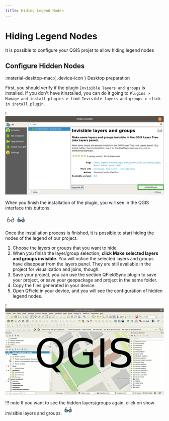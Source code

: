 ```yaml
---
title: Hiding Legend Nodes
---
```


# Hiding Legend Nodes

It is possible to configure your QGIS projet to allow hiding legend nodes

## Configure Hidden Nodes
:material-desktop-mac:{ .device-icon } Desktop preparation

First, you should verify if the plugin `Invisible layers and
groups` is installed. If you don't have itinstalled, you can do it going
to `Plugins > Manage and install plugins > find Invisible layers and
groups > click in install plugin`.

!![](../assets/images/install_plugin.png)

When you finish the installation of the plugin, you will see in the QGIS
interface this buttons:

![](../assets/images/plugin_invisible_layers.png)

Once the installation process is finished, it is possible to start
hiding the nodes of the legend of our project.

1.  Choose the layers or groups that you want to hide.
2.  When you finish the layer/group selection, **click Make selected
    layers and groups invisible**. You will notice the selected layers
    and groups have disappear from the layers panel. They are still
    available in the project for visualization and joins, though.
3.  Save your project, you can use the section QFieldSync plugin to save
    your project, or save your geopackage and project in the same
    folder.
4.  Copy the files generated in your device.
5.  Open QField in your device, and you will see the configuration of
    hidden legend nodes.

!![](../assets/images/process_hide_and_show_layers.gif)

!!! note
    If you want to see the hidden layers/groups again, click on show
    invisible layers and groups.
    ![](../assets/images/plugin_invisible_layers_show.png)

